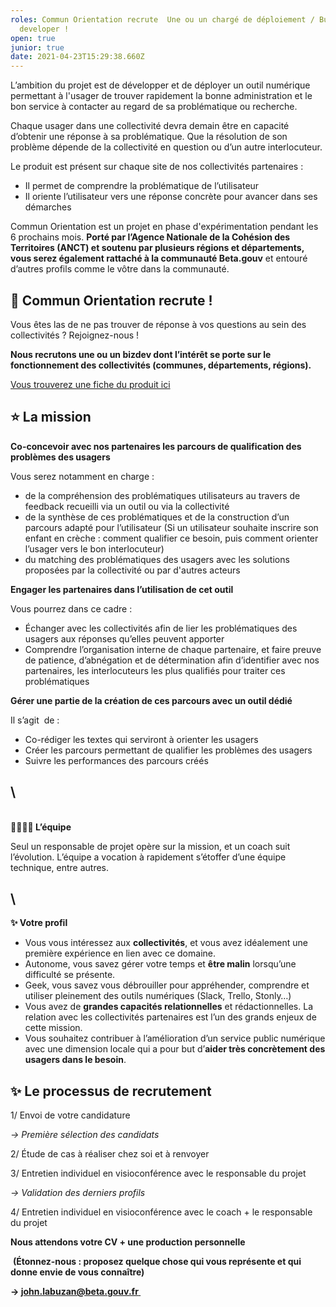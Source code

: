 ```yaml
---
roles: Commun Orientation recrute  Une ou un chargé de déploiement / Business
  developer !
open: true
junior: true
date: 2021-04-23T15:29:38.660Z
---
```

L’ambition du projet est de développer et de déployer un outil numérique permettant à l'usager de trouver rapidement la bonne administration et le bon service à contacter au regard de sa problématique ou recherche. 

Chaque usager dans une collectivité devra demain être en capacité d’obtenir une réponse à sa problématique. Que la résolution de son problème dépende de la collectivité en question ou d’un autre interlocuteur.

Le produit est présent sur chaque site de nos collectivités partenaires :

* Il permet de comprendre la problématique de l’utilisateur
* Il oriente l’utilisateur vers une réponse concrète pour avancer dans ses démarches

Commun Orientation est un projet en phase d'expérimentation pendant les 6 prochains mois. **Porté par l’Agence Nationale de la Cohésion des Territoires (ANCT) et soutenu par plusieurs régions et départements, vous serez également rattaché à la communauté Beta.gouv** et entouré d’autres profils comme le vôtre dans la communauté.



## **🤝 Commun Orientation recrute !** 

Vous êtes las de ne pas trouver de réponse à vos questions au sein des collectivités ? Rejoignez-nous ! 

**Nous recrutons une ou un bizdev dont l’intérêt se porte sur le fonctionnement des collectivités (communes, départements, régions).**

[Vous trouverez une fiche du produit ici](https://docs.google.com/presentation/d/1NQoJ3v0oO_hnW55YqqhSlG4NBdDZR3J9L1U6olT__NM/edit#slide=id.gcdbf267b1f_0_0)



## **⭐ La mission**

**Co-concevoir avec nos partenaires les parcours de qualification des problèmes des usagers**

Vous serez notamment en charge :

* de la compréhension des problématiques utilisateurs au travers de feedback recueilli via un outil ou via la collectivité
* de la synthèse de ces problématiques et de la construction d’un parcours adapté pour l’utilisateur (Si un utilisateur souhaite inscrire son enfant en crèche : comment qualifier ce besoin, puis comment orienter l’usager vers le bon interlocuteur)
* du matching des problématiques des usagers avec les solutions proposées par la collectivité ou par d'autres acteurs

**Engager les partenaires dans l’utilisation de cet outil**

Vous pourrez dans ce cadre :

* Échanger avec les collectivités afin de lier les problématiques des usagers aux réponses qu’elles peuvent apporter
* Comprendre l’organisation interne de chaque partenaire, et faire preuve de patience, d’abnégation et de détermination afin d’identifier avec nos partenaires, les interlocuteurs les plus qualifiés pour traiter ces problématiques

**Gérer une partie de la création de ces parcours avec un outil dédié**

Il s’agit  de :

* Co-rédiger les textes qui serviront à orienter les usagers 
* Créer les parcours permettant de qualifier les problèmes des usagers
* Suivre les performances des parcours créés 

## \
\
**👨‍👩‍👧‍👦 L’équipe**

Seul un responsable de projet opère sur la mission, et un coach suit l’évolution. L’équipe a vocation à rapidement s’étoffer d’une équipe technique, entre autres.

## \
**✨ Votre profil**

* Vous vous intéressez aux **collectivités**, et vous avez idéalement une première expérience en lien avec ce domaine.
* Autonome, vous savez gérer votre temps et **être malin** lorsqu’une difficulté se présente.
* Geek, vous savez vous débrouiller pour appréhender, comprendre et utiliser pleinement des outils numériques (Slack, Trello, Stonly…)
* Vous avez de **grandes capacités relationnelles** et rédactionnelles. La relation avec les collectivités partenaires est l’un des grands enjeux de cette mission.
* Vous souhaitez contribuer à l’amélioration d’un service public numérique avec une dimension locale qui a pour but d’**aider très concrètement des usagers dans le besoin**. 



## **✨ Le processus de recrutement**

1/ Envoi de votre candidature

*\-> Première sélection des candidats* 

2/ Étude de cas à réaliser chez soi et à renvoyer

3/ Entretien individuel en visioconférence avec le responsable du projet

*\-> Validation des derniers profils*

4/ Entretien individuel en visioconférence avec le coach + le responsable du projet



**Nous attendons votre CV + une production personnelle**

 **(Étonnez-nous : proposez quelque chose qui vous représente et qui donne envie de vous connaître)** 

**\-> [john.labuzan@beta.gouv.fr ](mailto:john.labuzan@beta.gouv.fr)**
